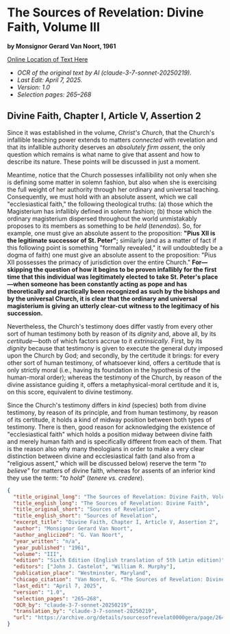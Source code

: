 # The Sources of Revelation: Divine Faith, Volume III

**by Monsignor Gerard Van Noort, 1961**

[Online Location of Text Here](https://archive.org/details/sourcesofrevelat0000gera/page/264/mode/2up?view=theater)

- *OCR of the original text by AI (claude-3-7-sonnet-20250219).*
- *Last Edit: April 7, 2025.*
- *Version: 1.0*
- *Selection pages: 265–268*

## Divine Faith, Chapter I, Article V, Assertion 2

Since it was established in the volume, *Christ's Church*, that the Church's infallible teaching power extends to matters *connected* with revelation and that its infallible authority deserves an *absolutely firm assent*, the only question which remains is what name to give that assent and how to describe its nature. These points will be discussed in just a moment.

Meantime, notice that the Church possesses infallibility not only when she is defining some matter in solemn fashion, but also when she is exercising the full weight of her authority through her ordinary and universal teaching. Consequently, we must hold with an absolute assent, which we call "ecclesiastical faith," the following theological truths: (a) those which the Magisterium has infallibly defined in solemn fashion; (b) those which the ordinary magisterium dispersed throughout the world unmistakably proposes to its members as something to be *held* (*tenendas*). So, for example, one must give an absolute assent to the proposition: **"Pius XII is the legitimate successor of St. Peter";** similarly (and as a matter of fact if this following point is something "formally revealed," it will undoubtedly be a dogma of faith) one must give an absolute assent to the proposition: "Pius XII possesses the primacy of jurisdiction over the entire Church." **For—skipping the question of how it begins to be proven infallibly for the first time that this individual was legitimately elected to take St. Peter's place—when someone has been constantly acting as pope and has theoretically and practically been recognized as such by the bishops and by the universal Church, it is clear that the ordinary and universal magisterium is giving an utterly clear-cut witness to the legitimacy of his succession.**

Nevertheless, the Church's testimony does differ vastly from every other sort of human testimony both by reason of its *dignity* and, above all, by its *certitude*—both of which factors accrue to it *extrinsically*. First, by its *dignity* because that testimony is given to execute the general duty imposed upon the Church by God; and secondly, by the certitude it brings: for every other sort of human testimony, of whatsoever kind, offers a certitude that is only strictly moral (i.e., having its foundation in the hypothesis of the human-moral order); whereas the testimony of the Church, by reason of the divine assistance guiding it, offers a metaphysical-moral certitude and it is, on this score, equivalent to divine testimony.

Since the Church's testimony differs in *kind* (species) both from divine testimony, by reason of its principle, and from human testimony, by reason of its certitude, it holds a kind of midway position between both types of testimony. There is then, good reason for acknowledging the existence of "ecclesiastical faith" which holds a position midway between divine faith and merely human faith and is specifically different from each of them. That is the reason also why many theologians in order to make a very clear distinction between divine and ecclesiastical faith (and also from a "religious assent," which will be discussed below) reserve the term "*to believe*" for matters of divine faith, whereas for assents of an inferior kind they use the term: "*to hold*" (*tenere vs. credere*).

```json
{
  "title_original_long": "The Sources of Revelation: Divine Faith, Volume III",
  "title_english_long": "The Sources of Revelation: Divine Faith",
  "title_original_short": "Sources of Revelation",
  "title_english_short": "Sources of Revelation",
  "excerpt_title": "Divine Faith, Chapter I, Article V, Assertion 2",
  "author": "Monsignor Gerard Van Noort",
  "author_anglicized": "G. Van Noort",
  "year_written": "n/a",
  "year_published": "1961",
  "volume": "III",
  "edition": "Sixth Edition (English translation of 5th Latin edition)",
  "editors": ["John J. Castelot", "William R. Murphy"],
  "publication_place": "Westminster, Maryland",
  "chicago_citation": "Van Noort, G. *The Sources of Revelation: Divine Faith*. Vol. III of Dogmatic Theology. Translated by John J. Castelot and William R. Murphy. Westminster, MD: The Newman Press, 1961.",
  "last_edit": "April 7, 2025",
  "version": "1.0",
  "selection_pages": "265–268",
  "OCR_by": "claude-3-7-sonnet-20250219",
  "translation_by": "claude-3-7-sonnet-20250219",
  "url": "https://archive.org/details/sourcesofrevelat0000gera/page/264/mode/2up?view=theater"
}
```
